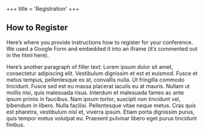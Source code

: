 +++
title = 'Registration'
+++

## How to Register

Here’s where you provide instructions how to register for your conference. We used a Google Form and embedded it into an iframe (it’s commented out in the html here).

Here’s another paragraph of filler text: Lorem ipsum dolor sit amet, consectetur adipiscing elit. Vestibulum dignissim et est et euismod. Fusce et metus tempus, pellentesque ex at, convallis nulla. Ut fringilla commodo tincidunt. Fusce sed est eu massa placerat iaculis eu at mauris. Nullam ut mollis nisi, quis malesuada risus. Interdum et malesuada fames ac ante ipsum primis in faucibus. Nam ipsum tortor, suscipit non tincidunt vel, bibendum in libero. Nulla facilisi. Pellentesque vitae neque metus. Cras quis est pharetra, vestibulum nisl et, viverra ipsum. Etiam porta dignissim purus, quis tempor metus volutpat eu. Praesent pulvinar libero eget purus tincidunt finibus.
